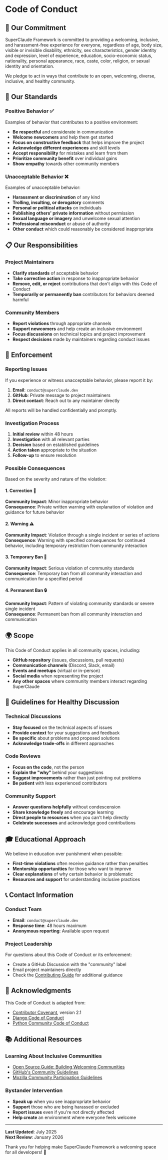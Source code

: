 # Code of Conduct

## 🤝 Our Commitment

SuperClaude Framework is committed to providing a welcoming, inclusive, and harassment-free experience for everyone, regardless of age, body size, visible or invisible disability, ethnicity, sex characteristics, gender identity and expression, level of experience, education, socio-economic status, nationality, personal appearance, race, caste, color, religion, or sexual identity and orientation.

We pledge to act in ways that contribute to an open, welcoming, diverse, inclusive, and healthy community.

## 🎯 Our Standards

### Positive Behavior ✅

Examples of behavior that contributes to a positive environment:

- **Be respectful** and considerate in communication
- **Welcome newcomers** and help them get started  
- **Focus on constructive feedback** that helps improve the project
- **Acknowledge different experiences** and skill levels
- **Accept responsibility** for mistakes and learn from them
- **Prioritize community benefit** over individual gains
- **Show empathy** towards other community members

### Unacceptable Behavior ❌

Examples of unacceptable behavior:

- **Harassment or discrimination** of any kind
- **Trolling, insulting, or derogatory** comments
- **Personal or political attacks** on individuals
- **Publishing others' private information** without permission
- **Sexual language or imagery** and unwelcome sexual attention
- **Professional misconduct** or abuse of authority
- **Other conduct** which could reasonably be considered inappropriate

## 📋 Our Responsibilities

### Project Maintainers
- **Clarify standards** of acceptable behavior
- **Take corrective action** in response to inappropriate behavior
- **Remove, edit, or reject** contributions that don't align with this Code of Conduct
- **Temporarily or permanently ban** contributors for behaviors deemed harmful

### Community Members
- **Report violations** through appropriate channels
- **Support newcomers** and help create an inclusive environment
- **Focus discussions** on technical topics and project improvement
- **Respect decisions** made by maintainers regarding conduct issues

## 🚨 Enforcement

### Reporting Issues

If you experience or witness unacceptable behavior, please report it by:

1. **Email**: `conduct@superclaude.dev`
2. **GitHub**: Private message to project maintainers
3. **Direct contact**: Reach out to any maintainer directly

All reports will be handled confidentially and promptly.

### Investigation Process

1. **Initial review** within 48 hours
2. **Investigation** with all relevant parties
3. **Decision** based on established guidelines
4. **Action taken** appropriate to the situation
5. **Follow-up** to ensure resolution

### Possible Consequences

Based on the severity and nature of the violation:

#### 1. Correction 📝
**Community Impact**: Minor inappropriate behavior  
**Consequence**: Private written warning with explanation of violation and guidance for future behavior

#### 2. Warning ⚠️
**Community Impact**: Violation through a single incident or series of actions  
**Consequence**: Warning with specified consequences for continued behavior, including temporary restriction from community interaction

#### 3. Temporary Ban 🚫
**Community Impact**: Serious violation of community standards  
**Consequence**: Temporary ban from all community interaction and communication for a specified period

#### 4. Permanent Ban 🔒
**Community Impact**: Pattern of violating community standards or severe single incident  
**Consequence**: Permanent ban from all community interaction and communication

## 🌍 Scope

This Code of Conduct applies in all community spaces, including:

- **GitHub repository** (issues, discussions, pull requests)
- **Communication channels** (Discord, Slack, email)
- **Events and meetups** (virtual or in-person)
- **Social media** when representing the project
- **Any other spaces** where community members interact regarding SuperClaude

## 💬 Guidelines for Healthy Discussion

### Technical Discussions
- **Stay focused** on the technical aspects of issues
- **Provide context** for your suggestions and feedback
- **Be specific** about problems and proposed solutions
- **Acknowledge trade-offs** in different approaches

### Code Reviews
- **Focus on the code**, not the person
- **Explain the "why"** behind your suggestions
- **Suggest improvements** rather than just pointing out problems
- **Be patient** with less experienced contributors

### Community Support
- **Answer questions helpfully** without condescension
- **Share knowledge freely** and encourage learning
- **Direct people to resources** when you can't help directly
- **Celebrate successes** and acknowledge good contributions

## 🎓 Educational Approach

We believe in education over punishment when possible:

- **First-time violations** often receive guidance rather than penalties
- **Mentorship opportunities** for those who want to improve
- **Clear explanations** of why certain behavior is problematic
- **Resources and support** for understanding inclusive practices

## 📞 Contact Information

### Conduct Team
- **Email**: `conduct@superclaude.dev`
- **Response time**: 48 hours maximum
- **Anonymous reporting**: Available upon request

### Project Leadership
For questions about this Code of Conduct or its enforcement:
- Create a GitHub Discussion with the "community" label
- Email project maintainers directly
- Check the [Contributing Guide](CONTRIBUTING.md) for additional guidance

## 🙏 Acknowledgments

This Code of Conduct is adapted from:
- [Contributor Covenant](https://www.contributor-covenant.org/), version 2.1
- [Django Code of Conduct](https://www.djangoproject.com/conduct/)
- [Python Community Code of Conduct](https://www.python.org/psf/conduct/)

## 📚 Additional Resources

### Learning About Inclusive Communities
- [Open Source Guide: Building Welcoming Communities](https://opensource.guide/building-community/)
- [GitHub's Community Guidelines](https://docs.github.com/en/site-policy/github-terms/github-community-guidelines)
- [Mozilla Community Participation Guidelines](https://www.mozilla.org/en-US/about/governance/policies/participation/)

### Bystander Intervention
- **Speak up** when you see inappropriate behavior
- **Support** those who are being harassed or excluded
- **Report issues** even if you're not directly affected
- **Help create** an environment where everyone feels welcome

---

**Last Updated**: July 2025  
**Next Review**: January 2026

Thank you for helping make SuperClaude Framework a welcoming space for all developers! 🚀